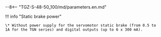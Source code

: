 --8<-- "TGZ-S-48-50_100/md/parameters.en.md"

!!! info "Static brake power"

	\* Without power supply for the servomotor static brake (from 0.5 to 1A for the TGN series) and digital outputs (up to 6 x 300 mA).
